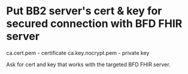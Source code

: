 # Put BB2 server's cert & key for secured connection with BFD FHIR server

ca.cert.pem - certificate
ca.key.nocrypt.pem - private key

Ask for cert and key that works with the
targeted BFD FHIR server.

